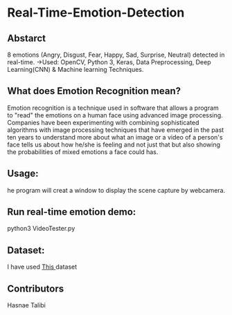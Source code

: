 # Real-Time-Emotion-Detection

## Abstarct
8 emotions (Angry, Disgust, Fear, Happy, Sad, Surprise, Neutral) detected in real-time. 
->Used: OpenCV, Python 3, Keras, Data Preprocessing, Deep Learning(CNN) & Machine learning Techniques.

## What does Emotion Recognition mean?
Emotion recognition is a technique used in software that allows a program to "read" the emotions on a human face using advanced image processing. Companies have been experimenting with combining sophisticated algorithms with image processing techniques that have emerged in the past ten years to understand more about what an image or a video of a person's face tells us about how he/she is feeling and not just that but also showing the probabilities of mixed emotions a face could has.

## Usage:
he program will creat a window to display the scene capture by webcamera.

## Run real-time emotion demo:
python3 VideoTester.py

## Dataset:
I have used <a href='https://www.kaggle.com/c/challenges-in-representation-learning-facial-expression-recognition-challenge/rules'>This </a> dataset

## Contributors
Hasnae Talibi
